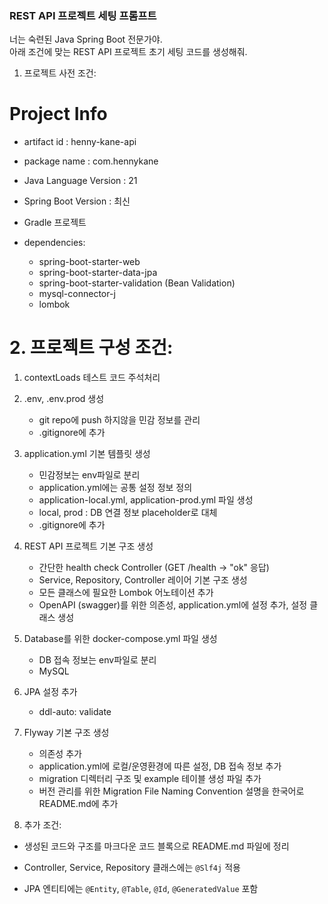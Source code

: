 ### REST API 프로젝트 세팅 프롬프트

너는 숙련된 Java Spring Boot 전문가야.  
아래 조건에 맞는 REST API 프로젝트 초기 세팅 코드를 생성해줘.

1. 프로젝트 사전 조건:

# Project Info

- artifact id : henny-kane-api
- package name : com.hennykane

- Java Language Version : 21
- Spring Boot Version : 최신
- Gradle 프로젝트
- dependencies:
  - spring-boot-starter-web
  - spring-boot-starter-data-jpa
  - spring-boot-starter-validation (Bean Validation)
  - mysql-connector-j
  - lombok

# 2. 프로젝트 구성 조건:

1. contextLoads 테스트 코드 주석처리

2. .env, .env.prod 생성
   - git repo에 push 하지않을 민감 정보를 관리
   - .gitignore에 추가
3. application.yml 기본 템플릿 생성

   - 민감정보는 env파일로 분리
   - application.yml에는 공통 설정 정보 정의
   - application-local.yml, application-prod.yml 파일 생성
   - local, prod : DB 연결 정보 placeholder로 대체
   - .gitignore에 추가

4. REST API 프로젝트 기본 구조 생성

   - 간단한 health check Controller (GET /health → "ok" 응답)
   - Service, Repository, Controller 레이어 기본 구조 생성
   - 모든 클래스에 필요한 Lombok 어노테이션 추가
   - OpenAPI (swagger)를 위한 의존성, application.yml에 설정 추가, 설정 클래스 생성

5. Database를 위한 docker-compose.yml 파일 생성

   - DB 접속 정보는 env파일로 분리
   - MySQL

6. JPA 설정 추가

   - ddl-auto: validate

7. Flyway 기본 구조 생성

   - 의존성 추가
   - application.yml에 로컬/운영환경에 따른 설정, DB 접속 정보 추가
   - migration 디렉터리 구조 및 example 테이블 생성 파일 추가
   - 버전 관리를 위한 Migration File Naming Convention 설명을 한국어로 README.md에 추가

8. 추가 조건:

- 생성된 코드와 구조를 마크다운 코드 블록으로 README.md 파일에 정리

- Controller, Service, Repository 클래스에는 `@Slf4j` 적용
- JPA 엔티티에는 `@Entity`, `@Table`, `@Id`, `@GeneratedValue` 포함
